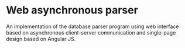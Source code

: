 # Web asynchronous parser

An implementation of the database parser program using web interface based on asynchronous client-server communication and single-page design based on Angular JS.
